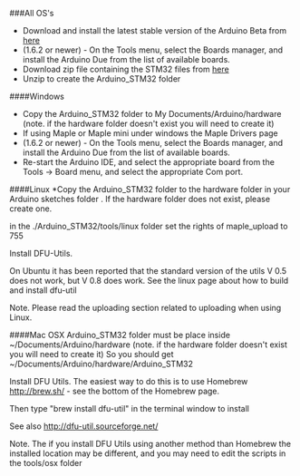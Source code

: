 ###All OS's

* Download and install the latest stable version of the Arduino Beta from [here](http://arduino.cc/en/Main/Software)
* (1.6.2 or newer) - On the Tools menu, select the Boards manager, and install the Arduino Due from the list of available boards.
* Download zip file containing the STM32 files from [here](https://github.com/rogerclarkmelbourne/Arduino_STM32/archive/master.zip)
* Unzip to create the Arduino_STM32 folder

####Windows 

* Copy the Arduino_STM32 folder to My Documents/Arduino/hardware (note. if the hardware folder doesn't exist you will need to create it)
* If using Maple or Maple mini under windows the Maple Drivers page
* (1.6.2 or newer) - On the Tools menu, select the Boards manager, and install the Arduino Due from the list of available boards.
* Re-start the Arduino IDE, and select the appropriate board from the Tools -> Board menu, and select the appropriate Com port.

####Linux
*Copy the Arduino_STM32 folder to the hardware folder in your Arduino sketches folder . If the hardware folder does not exist, please create one.

in the ./Arduino_STM32/tools/linux folder set the rights of maple_upload to 755 

Install DFU-Utils.

On Ubuntu it has been reported that the standard version of the utils V 0.5 does not work, but V 0.8 does work.
See the linux page about how to build and install dfu-util

Note. Please read the uploading section related to uploading when using Linux.

####Mac OSX
Arduino_STM32 folder must be place inside ~/Documents/Arduino/hardware (note. if the hardware folder doesn't exist you will need to create it)
So you should get ~/Documents/Arduino/hardware/Arduino_STM32

Install DFU Utils. The easiest way to do this is to use Homebrew  http://brew.sh/ - see the bottom of the Homebrew page.

Then type "brew install dfu-util" in the terminal window to install

See also http://dfu-util.sourceforge.net/

Note. The if you install DFU Utils using another method than Homebrew the installed location may be different, and you may need to edit the scripts in the tools/osx folder

